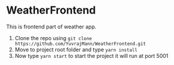 # WeatherFrontend

This is frontend part of weather app.

1. Clone the repo using ```git clone https://github.com/YuvrajMann/WeatherFrontend.git```
2. Move to project root folder and type ```yarn install```
3. Now type ```yarn start``` to start the project it will run at port 5001
